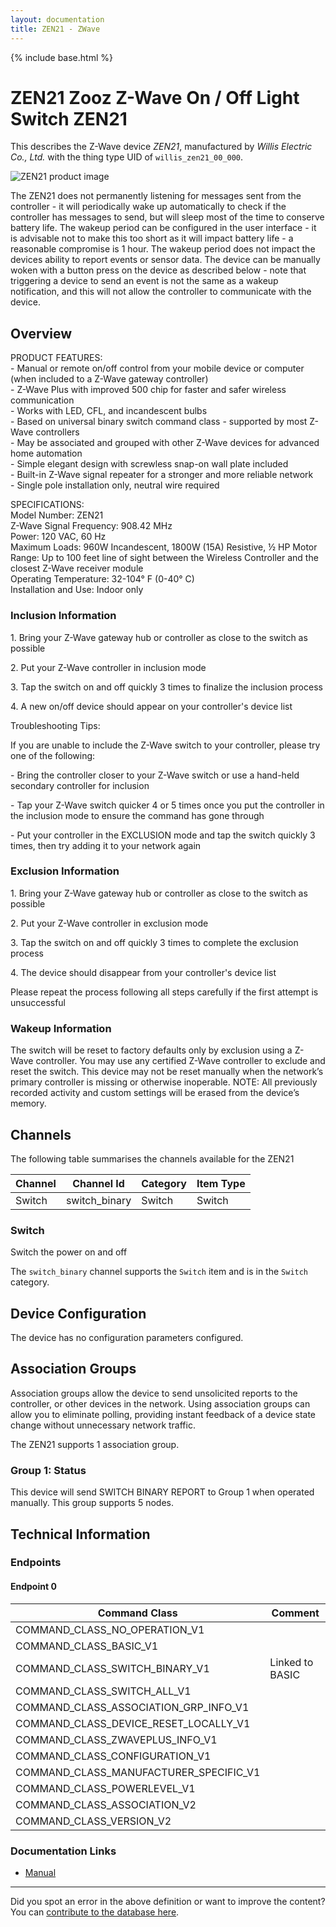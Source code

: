 ```yaml
---
layout: documentation
title: ZEN21 - ZWave
---
```


{% include base.html %}

# ZEN21 Zooz Z-Wave On / Off Light Switch ZEN21
This describes the Z-Wave device *ZEN21*, manufactured by *Willis Electric Co., Ltd.* with the thing type UID of ```willis_zen21_00_000```.

<img src="http://www.cd-jackson.com/zwave_device_uploads/544/544_default.jpg" alt="ZEN21 product image">


The ZEN21 does not permanently listening for messages sent from the controller - it will periodically wake up automatically to check if the controller has messages to send, but will sleep most of the time to conserve battery life. The wakeup period can be configured in the user interface - it is advisable not to make this too short as it will impact battery life - a reasonable compromise is 1 hour. The wakeup period does not impact the devices ability to report events or sensor data. The device can be manually woken with a button press on the device as described below - note that triggering a device to send an event is not the same as a wakeup notification, and this will not allow the controller to communicate with the device.

## Overview

PRODUCT FEATURES:   
\- Manual or remote on/off control from your mobile device or computer (when included to a Z-Wave gateway controller)   
\- Z-Wave Plus with improved 500 chip for faster and safer wireless communication   
\- Works with LED, CFL, and incandescent bulbs   
\- Based on universal binary switch command class - supported by most Z-Wave controllers   
\- May be associated and grouped with other Z-Wave devices for advanced home automation   
\- Simple elegant design with screwless snap-on wall plate included   
\- Built-in Z-Wave signal repeater for a stronger and more reliable network   
\- Single pole installation only, neutral wire required   
  
SPECIFICATIONS:   
Model Number: ZEN21   
Z-Wave Signal Frequency: 908.42 MHz   
Power: 120 VAC, 60 Hz   
Maximum Loads: 960W Incandescent, 1800W (15A) Resistive, ½ HP Motor   
Range: Up to 100 feet line of sight between the Wireless Controller and the closest Z-Wave receiver module   
Operating Temperature: 32-104° F (0-40° C)   
Installation and Use: Indoor only

### Inclusion Information

1\. Bring your Z-Wave gateway hub or controller as close to the switch as possible

2\. Put your Z-Wave controller in inclusion mode

3\. Tap the switch on and off quickly 3 times to finalize the inclusion process

4\. A new on/off device should appear on your controller's device list

Troubleshooting Tips:

If you are unable to include the Z-Wave switch to your controller, please try one of the following:

\- Bring the controller closer to your Z-Wave switch or use a hand-held secondary controller for inclusion

\- Tap your Z-Wave switch quicker 4 or 5 times once you put the controller in the inclusion mode to ensure the command has gone through

\- Put your controller in the EXCLUSION mode and tap the switch quickly 3 times, then try adding it to your network again

### Exclusion Information

1\. Bring your Z-Wave gateway hub or controller as close to the switch as possible

2\. Put your Z-Wave controller in exclusion mode

3\. Tap the switch on and off quickly 3 times to complete the exclusion process

4\. The device should disappear from your controller's device list

Please repeat the process following all steps carefully if the first attempt is unsuccessful

### Wakeup Information

The switch will be reset to factory defaults only by exclusion using a Z-Wave controller. You may use any certified Z-Wave controller to exclude and reset the switch. This device may not be reset manually when the network’s primary controller is missing or otherwise inoperable. NOTE: All previously recorded activity and custom settings will be erased from the device’s memory.

## Channels

The following table summarises the channels available for the ZEN21

| Channel | Channel Id | Category | Item Type |
|---------|------------|----------|-----------|
| Switch | switch_binary | Switch | Switch | 

### Switch

Switch the power on and off

The ```switch_binary``` channel supports the ```Switch``` item and is in the ```Switch``` category.



## Device Configuration

The device has no configuration parameters configured.

## Association Groups

Association groups allow the device to send unsolicited reports to the controller, or other devices in the network. Using association groups can allow you to eliminate polling, providing instant feedback of a device state change without unnecessary network traffic.

The ZEN21 supports 1 association group.

### Group 1: Status

This device will send SWITCH BINARY REPORT to Group 1 when operated manually.
This group supports 5 nodes.

## Technical Information

### Endpoints

#### Endpoint 0

| Command Class | Comment |
|---------------|---------|
| COMMAND_CLASS_NO_OPERATION_V1| |
| COMMAND_CLASS_BASIC_V1| |
| COMMAND_CLASS_SWITCH_BINARY_V1| Linked to BASIC|
| COMMAND_CLASS_SWITCH_ALL_V1| |
| COMMAND_CLASS_ASSOCIATION_GRP_INFO_V1| |
| COMMAND_CLASS_DEVICE_RESET_LOCALLY_V1| |
| COMMAND_CLASS_ZWAVEPLUS_INFO_V1| |
| COMMAND_CLASS_CONFIGURATION_V1| |
| COMMAND_CLASS_MANUFACTURER_SPECIFIC_V1| |
| COMMAND_CLASS_POWERLEVEL_V1| |
| COMMAND_CLASS_ASSOCIATION_V2| |
| COMMAND_CLASS_VERSION_V2| |

### Documentation Links

* [Manual](http://www.cd-jackson.com/zwave_device_uploads/544/zooz-z-wave-plus-on-off-switch-zen21-manual.pdf)

---

Did you spot an error in the above definition or want to improve the content?
You can [contribute to the database here](http://www.cd-jackson.com/index.php/zwave/zwave-device-database/zwave-device-list/devicesummary/544).
